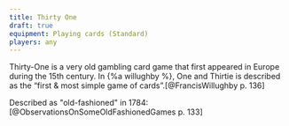 ```yaml
---
title: Thirty One
draft: true
equipment: Playing cards (Standard)
players: any
---
```


<p class="lead">
<span class="aka">Thirty-One</span> is a very old gambling card game that first appeared in Europe during the 15th century. In {%a willughby %}, <span class="aka">One and Thirtie</span> is described as the “first & most simple game of cards”.[@FrancisWillughby p. 136]
</p>

Described as "old-fashioned" in 1784: [@ObservationsOnSomeOldFashionedGames p. 133]
